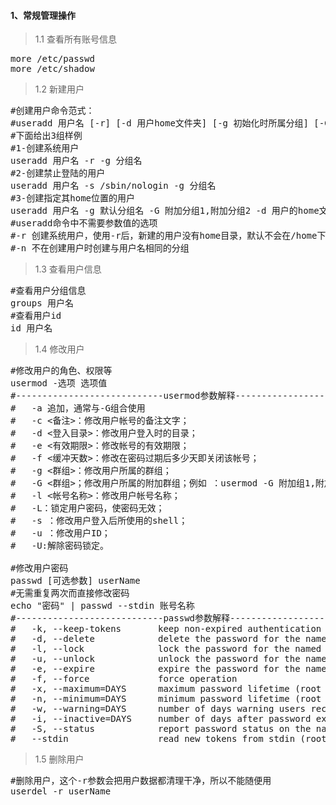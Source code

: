 #### 1、常规管理操作
>1.1 查看所有账号信息
<pre class="prettyprint lang-s">
more /etc/passwd
more /etc/shadow
</pre>
>1.2 新建用户
<pre class="prettyprint lang-s">
#创建用户命令范式：
#useradd 用户名 [-r] [-d 用户home文件夹] [-g 初始化时所属分组] [-G 附加所属分组] [-s 指定使用的shell] [-c comment] [-m [-k template]] [-f inactive] [-e expire ]
#下面给出3组样例
#1-创建系统用户
useradd 用户名 -r -g 分组名 
#2-创建禁止登陆的用户
useradd 用户名 -s /sbin/nologin -g 分组名 
#3-创建指定其home位置的用户
useradd 用户名 -g 默认分组名 -G 附加分组1,附加分组2 -d 用户的home文件夹路径
#useradd命令中不需要参数值的选项
#-r 创建系统用户，使用-r后，新建的用户没有home目录，默认不会在/home下为其自动创建用户的home文件夹
#-n 不在创建用户时创建与用户名相同的分组
</pre>
>1.3 查看用户信息
<pre class="prettyprint lang-s">
#查看用户分组信息
groups 用户名
#查看用户id
id 用户名
</pre>
>1.4 修改用户
<pre class="prettyprint lang-s">
#修改用户的角色、权限等
usermod -选项 选项值
#----------------------------usermod参数解释----------------------------
#	-a 追加，通常与-G组合使用
#	-c <备注>：修改用户帐号的备注文字；
#	-d <登入目录>：修改用户登入时的目录；
#	-e <有效期限>：修改帐号的有效期限；
#	-f <缓冲天数>：修改在密码过期后多少天即关闭该帐号；
#	-g <群组>：修改用户所属的群组；
#	-G <群组>；修改用户所属的附加群组；例如 ：usermod -G 附加组1,附加组2，...,附加组N  用户名
#	-l <帐号名称>：修改用户帐号名称；
#	-L：锁定用户密码，使密码无效；
#	-s <shell>：修改用户登入后所使用的shell；
#	-u <uid>：修改用户ID；
#	-U:解除密码锁定。

#修改用户密码
passwd [可选参数] userName
#无需重复两次而直接修改密码
echo "密码" | passwd --stdin 账号名称
#----------------------------passwd参数解释----------------------------
#	-k, --keep-tokens       keep non-expired authentication tokens
#	-d, --delete            delete the password for the named account (root only)
#	-l, --lock              lock the password for the named account (root only)
#	-u, --unlock            unlock the password for the named account (root only)
#	-e, --expire            expire the password for the named account (root only)
#	-f, --force             force operation
#	-x, --maximum=DAYS      maximum password lifetime (root only)
#	-n, --minimum=DAYS      minimum password lifetime (root only)
#	-w, --warning=DAYS      number of days warning users receives before password expiration (root only)
#	-i, --inactive=DAYS     number of days after password expiration when an account becomes disabled (root only)
#	-S, --status            report password status on the named account (root only)
#	--stdin                 read new tokens from stdin (root only)
</pre>

>1.5 删除用户
<pre class="prettyprint lang-s">
#删除用户，这个-r参数会把用户数据都清理干净，所以不能随便用
userdel -r userName 
</pre>